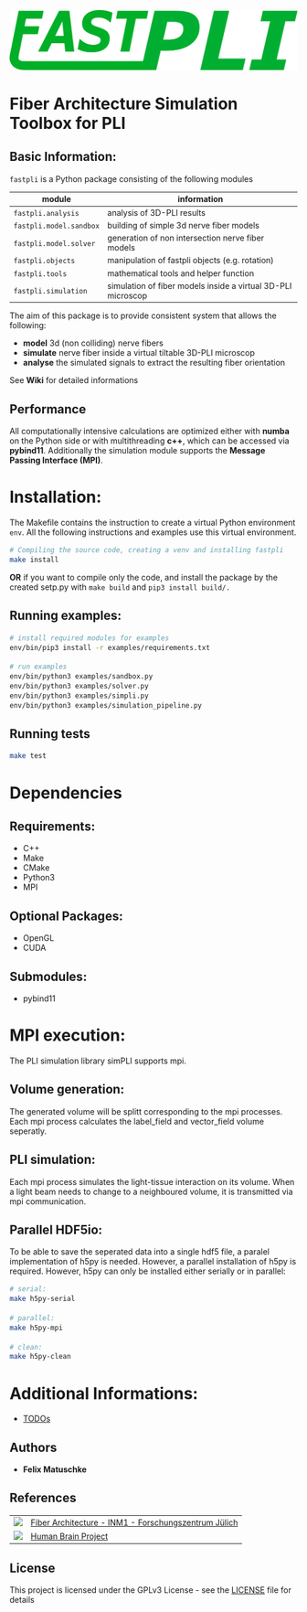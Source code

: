 <!-- 
________             ___________________________
___  __/_____ _________  /___  __ \__  /____  _/
__  /_ _  __ `/_  ___/  __/_  /_/ /_  /  __  /  
_  __/ / /_/ /_(__  )/ /_ _  ____/_  /____/ /   
/_/    \__,_/ /____/ \__/ /_/     /_____/___/    
-->
![](logo.png)

# Fiber Architecture Simulation Toolbox for PLI

## Basic Information:
`fastpli` is a Python package consisting of the following modules

| module                  | information                                                  |
| ----------------------- | ------------------------------------------------------------ |
| `fastpli.analysis`      | analysis of 3D-PLI results                                   |
| `fastpli.model.sandbox` | building of simple 3d nerve fiber models                     |
| `fastpli.model.solver`  | generation of non intersection nerve fiber models            |
| `fastpli.objects`       | manipulation of fastpli objects (e.g. rotation)              |
| `fastpli.tools`         | mathematical tools and helper function                       |
| `fastpli.simulation`    | simulation of fiber models inside a virtual 3D-PLI microscop |

The aim of this package is to provide consistent system that allows the following: 
* **model** 3d (non colliding) nerve fibers
* **simulate** nerve fiber inside a virtual tiltable 3D-PLI microscop
* **analyse** the simulated signals to extract the resulting fiber orientation

See **Wiki** for detailed informations

## Performance
All computationally intensive calculations are optimized either with **numba** on the Python side or with multithreading **c++**, which can be accessed via **pybind11**. Additionally the simulation module supports the **Message Passing Interface (MPI)**.

# Installation:
The Makefile contains the instruction to create a virtual Python environment `env`. All the following instructions and examples use this virtual environment.

```sh
# Compiling the source code, creating a venv and installing fastpli
make install
```

**OR** if you want to compile only the code, and install the package by the created setp.py with `make build` and `pip3 install build/.`

## Running examples:

```sh
# install required modules for examples
env/bin/pip3 install -r examples/requirements.txt

# run examples
env/bin/python3 examples/sandbox.py
env/bin/python3 examples/solver.py
env/bin/python3 examples/simpli.py
env/bin/python3 examples/simulation_pipeline.py
```

## Running tests
```sh
make test
```

# Dependencies
## Requirements:
 - C++
 - Make
 - CMake
 - Python3
 - MPI

## Optional Packages:
 - OpenGL
 - CUDA

## Submodules:
 - pybind11

# MPI execution:
The PLI simulation library simPLI supports mpi.

## Volume generation:
The generated volume will be splitt corresponding to the mpi processes. Each mpi process calculates the label_field and vector_field volume seperatly.

## PLI simulation:
Each mpi process simulates the light-tissue interaction on its volume. When a light beam needs to change to a neighboured volume, it is transmitted via mpi communication.

## Parallel HDF5io:
To be able to save the seperated data into a single hdf5 file, a paralel implementation of h5py is needed. However, a parallel installation of h5py is required. However, h5py can only be installed either serially or in parallel:

```sh
# serial:
make h5py-serial

# parallel:
make h5py-mpi

# clean:
make h5py-clean
```

<!-- ## example:
```sh
# simpli supports mpi 
mpiexec -n 2 python3 examples/simpli_mpi.py
``` -->

# Additional Informations:
* [TODOs](TODO.md)

## Authors
* **Felix Matuschke**

## References
|                                                                                                                                                                                                                |                                                                                                                                                              |
| :------------------------------------------------------------------------------------------------------------------------------------------------------------------------------------------------------------: | ------------------------------------------------------------------------------------------------------------------------------------------------------------ |
| [![](https://www.fz-juelich.de/SharedDocs/Bilder/INM/INM-1/DE/PLI/PLI-GruppenLogo.png?__blob=thumbnail)](https://www.fz-juelich.de/inm/inm-1/EN/Forschung/Fibre%20Architecture/Fibre%20Architecture_node.html) | [Fiber Architecture - INM1 - Forschungszentrum Jülich](https://www.fz-juelich.de/inm/inm-1/EN/Forschung/Fibre%20Architecture/Fibre%20Architecture_node.html) |
|                                                 [![](https://sos-ch-dk-2.exo.io/public-website-production/img/HBP.png)](https://www.humanbrainproject.eu/en/)                                                  | [Human Brain Project](https://www.humanbrainproject.eu/en/)                                                                                                  |

## License
This project is licensed under the GPLv3 License - see the [LICENSE](LICENSE) file for details
